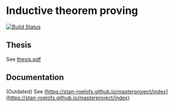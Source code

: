 # Inductive theorem proving

[![Build Status](https://travis-ci.com/stan-roelofs/masterproject.svg?token=SgqFwmvK1TUbYnaWZmXN&branch=master)](https://travis-ci.com/stan-roelofs/masterproject)

## Thesis
See [thesis.pdf](thesis.pdf)

## Documentation
(Outdated) See [https://stan-roelofs.github.io/masterproject/index](https://stan-roelofs.github.io/masterproject/index)
